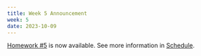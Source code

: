 ```yaml
---
title: Week 5 Announcement
week: 5
date: 2023-10-09
---
```


[Homework #5](https://basics.sjtu.edu.cn/~yangqizhe/pdf/dm2023w/homework/DM-hw5.pdf) is now available. See more information in [Schedule](../schedule).
